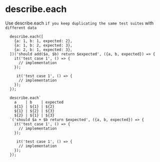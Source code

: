 # describe.each

Use describe.each `if you keep duplicating the same test suites` with `different data`

```
  describe.each([
    {a: 1, b: 1, expected: 2},
    {a: 1, b: 2, expected: 3},
    {a: 2, b: 1, expected: 3},
  ])('should add($a, $b) return $expected', ({a, b, expected}) => {
    it('test case 1', () => {
      // implementation
    });

     it('test case 1', () => {
      // implementation
    });
  });
```

```
  describe.each`
    a    | b    | expected
    ${1} | ${1} | ${2}
    ${1} | ${2} | ${3}
    ${2} | ${1} | ${3}
  `('should $a + $b return $expected', ({a, b, expected}) => {
    it('test case 1', () => {
      // implementation
    });

     it('test case 1', () => {
      // implementation
    });
  });
```
